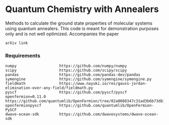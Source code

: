 # Quantum Chemistry with Annealers
Methods to calculate the ground state properties of molecular systems using quantum annealers. This code is meant for demonstration purposes only and is not well optimized. Accompanies the paper

    arXiv link

### Requirements
    numpy                   https://github.com/numpy/numpy 
    scipy                   https://github.com/scipy/scipy
    pandas                  https://github.com/pandas-dev/pandas
    symengine               https://github.com/symengine/symengine.py
    fieldmath               https://www.nayuki.io/res/gauss-jordan-elimination-over-any-field/fieldmath.py
    pyscf                   https://github.com/pyscf/pyscf
    openfermion=0.11.0      https://github.com/quantumlib/OpenFermion/tree/02a0088347c31ad3b6b73db18bc598ef6ddb923a
    openfermionpyscf        https://github.com/quantumlib/OpenFermion-PySCF
    dwave-ocean-sdk         https://github.com/dwavesystems/dwave-ocean-sdk
